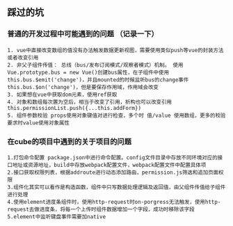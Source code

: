 ## 踩过的坑
### 普通的开发过程中可能遇到的问题 （记录一下）
    1. vue中直接改变数组的值没有办法触发数据更新视图，需要使用类似push等vue的封装方法或者改变引用
    2. 非父子组件传值： 总线（bus/发布订阅模式/观察者模式）机制。 使用Vue.prototype.bus = new Vue()创建bus属性，在子组件中使用this.bus.$emit('change')，并且mounted的时候监听bus的change事件 this.bus.$on('change')，但是要保存作用域，作用域会改变
    3. 如果想在vue中获取dom元素，使用ref获取
    4. 对象和数组每次置为空后，相当于改变了引用，析构也可以改变引用 this.permissionList.push({...this.addForm})
    5. 组件参数校验 props使用对象键值对进行检查，多个时 值/value 使用数组，更多的校验要求时value使用对象属性 

### 在cube的项目中遇到的关于项目的问题
    1.打包命令配置 package.json中进行命令配置。config文件目录中存放不同环境对应的接口地址或资源地址，build中存放webpack配置文件，webpack配置文件中配置具体项
    2.接口获取权限列表，根据addroute进行动态添加路由，permission.js筛选和追加页面权限
    3.组件化其实可以看作是构造函数，组件中只写数据处理逻辑及返回值，由父组件传值给子组件进行处理
    4.使用element进度条组件时，使用http-request时on-porgress无法触发，使用http-request去做进度条，将每一个上传时组件数据增加一个字段，成功时移除该字段
    5.element中监听键盘事件需要加native





    